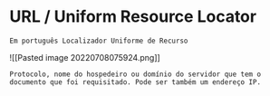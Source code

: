 # URL / Uniform Resource Locator
	Em português Localizador Uniforme de Recurso

![[Pasted image 20220708075924.png]]

	Protocolo, nome do hospedeiro ou domínio do servidor que tem o documento que foi requisitado. Pode ser também um endereço IP.